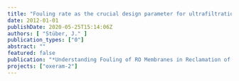```yaml
---
title: "Fouling rate as the crucial design parameter for ultrafiltration of secondary effluents."
date: 2012-01-01
publishDate: 2020-05-25T15:14:06Z
authors: [ "Stüber, J." ]
publication_types: ["0"]
abstract: ""
featured: false
publication: "*Understanding Fouling of RO Membranes in Reclamation of Secondary Effluent and its Minimization by Pre-Treatment.*"
projects: ["oxeram-2"]
---
```


